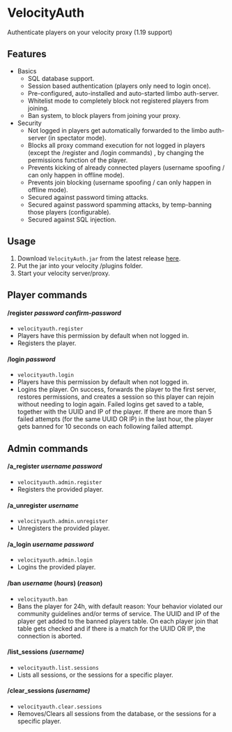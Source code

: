 # VelocityAuth
Authenticate players on your velocity proxy (1.19 support)

## Features
- Basics
  - SQL database support.
  - Session based authentication (players only need to login once).
  - Pre-configured, auto-installed and auto-started limbo auth-server.
  - Whitelist mode to completely block not registered players from joining.
  - Ban system, to block players from joining your proxy.
- Security
  - Not logged in players get automatically forwarded to the limbo auth-server (in spectator mode).
  - Blocks all proxy command execution for not logged in players (except the /register and /login commands)
  , by changing the permissions function of the player.  
  - Prevents kicking of already connected players (username spoofing / can only happen in offline mode).
  - Prevents join blocking (username spoofing / can only happen in offline mode).
  - Secured against password timing attacks.
  - Secured against password spamming attacks, by temp-banning those players (configurable).
  - Secured against SQL injection.


## Usage
1. Download `VelocityAuth.jar` from the latest release [here](https://github.com/Osiris-Team/VelocityAuth/releases).
2. Put the jar into your velocity /plugins folder.
3. Start your velocity server/proxy.

## Player commands

#### /register _password_ _confirm-password_
- `velocityauth.register`
- Players have this permission by default when not logged in.
- Registers the player.

#### /login _password_
- `velocityauth.login`
- Players have this permission by default when not logged in.
- Logins the player. On success, forwards the player to the first server, restores permissions, and creates a session
  so this player can rejoin without needing to login again.
  Failed logins get saved to a table, together with 
  the UUID and IP of the player. If there are more than 5 failed attempts (for the same UUID OR IP)
  in the last hour, the player gets banned for 10 seconds on each
  following failed attempt.

## Admin commands

#### /a_register _username_ _password_
- `velocityauth.admin.register`
- Registers the provided player.

#### /a_unregister _username_
- `velocityauth.admin.unregister`
- Unregisters the provided player.

#### /a_login _username_ _password_
- `velocityauth.admin.login`
- Logins the provided player.

#### /ban _username_ (_hours_) (_reason_)
- `velocityauth.ban`
- Bans the player for 24h, with default reason: Your behavior violated our community guidelines and/or terms of service.
  The UUID and IP of the player get added to 
  the banned players table. On each player join that table gets
  checked and if there is a match for the UUID OR IP,
  the connection is aborted.

#### /list_sessions _(username)_
- `velocityauth.list.sessions`
- Lists all sessions, or the sessions for a specific player.

#### /clear_sessions _(username)_
- `velocityauth.clear.sessions`
- Removes/Clears all sessions from the database, or the sessions for a specific player.
